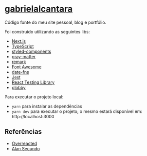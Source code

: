 # [gabrielalcantara](https://gabrielalcantara.com.br)

Código fonte do meu site pessoal, blog e portfólio.

Foi construído utilizando as seguintes libs:

- [Next.js](https://github.com/vercel/next.js)
- [TypeScript](https://github.com/microsoft/TypeScript)
- [styled-components](https://github.com/styled-components/styled-components)
- [gray-matter](https://github.com/jonschlinkert/gray-matter)
- [remark](https://github.com/remarkjs/remark)
- [Font Awesome](https://github.com/FortAwesome/Font-Awesome)
- [date-fns](https://github.com/date-fns/date-fns)
- [Jest](https://github.com/facebook/jest)
- [React Testing Library](https://github.com/testing-library/react-testing-library)
- [globby](https://github.com/sindresorhus/globby)

Para executar o projeto local:

- `yarn` para instalar as dependências
- `yarn dev` para executar o projeto, o mesmo estará disponível em: http://localhost:3000

## Referências

- [Overreacted](https://overreacted.io/)
- [Alan Secundo](http://alansecundo.com/)
